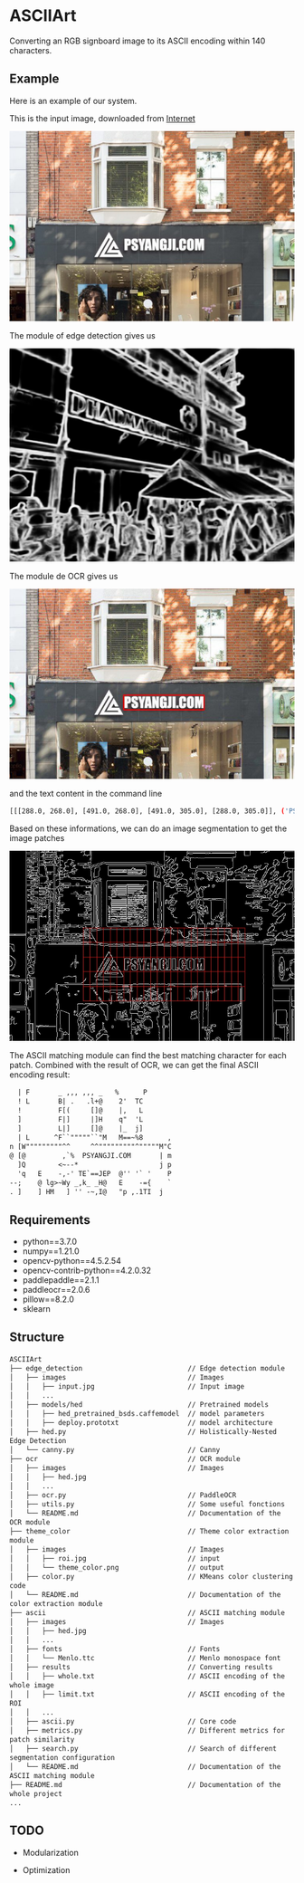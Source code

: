 # ASCIIArt
Converting an RGB signboard image to its ASCII encoding within 140 characters.

## Example

Here is an example of our system.

This is the input image, downloaded from [Internet](https://www.psyangji.com/15209.html)

![input](edge_detection/images/input.jpg)

The module of edge detection gives us

![hed](edge_detection/images/hed.jpg)

The module de OCR gives us

![ocr](ocr/images/result.jpg)

and the text content in the command line

```bash
[[[288.0, 268.0], [491.0, 268.0], [491.0, 305.0], [288.0, 305.0]], ('PSYANGJI.COM', 0.97459394)]
```

Based on these informations, we can do an image segmentation to get the image patches

![patch](ocr/images/canny_patch.jpg)

The ASCII matching module can find the best matching character for each patch. Combined with the result of OCR, we can get the final ASCII encoding result:

```
  | F       _ ,,, ,,, _   %      P      
  ! L       B| .   .l+@    2'  TC       
  !         F[(     []@    |,   L       
  ]         F|]     |]H    q"  'L       
  ]         L|]     []@    |_  j]       
  | L      ^F``"""""``"M   M==~%8      ,
n [W"""""""""^^     ^^"""""""""^"""""M"C
@ [@         ,`%  PSYANGJI.COM       | m
  ]Q        <~--*                    j p
  'q   E    -,-' TE`==JEP  @'' '` '    P
--;    @ lg>~Wy _,k_ _H@   E    -={    `
. ]    ] HM   ] '' -~,I@   "p ,.1TI  j  
```

## Requirements

* python==3.7.0
* numpy==1.21.0
* opencv-python==4.5.2.54
* opencv-contrib-python==4.2.0.32
* paddlepaddle==2.1.1
* paddleocr==2.0.6
* pillow==8.2.0
* sklearn

## Structure

```
ASCIIArt
├── edge_detection                          // Edge detection module
│   ├── images                              // Images
│   │   ├── input.jpg                       // Input image
│   │   ...
│   ├── models/hed                          // Pretrained models
│   │   ├── hed_pretrained_bsds.caffemodel  // model parameters
│   │   ├── deploy.prototxt                 // model architecture
│   ├── hed.py                              // Holistically-Nested Edge Detection
│   └── canny.py                            // Canny
├── ocr                                     // OCR module
│   ├── images                              // Images
│   │   ├── hed.jpg
│   │   ...
│   ├── ocr.py                              // PaddleOCR
│   ├── utils.py                            // Some useful fonctions
│   └── README.md                           // Documentation of the OCR module
├── theme_color                             // Theme color extraction module
│   ├── images                              // Images
│   │   ├── roi.jpg                         // input
│   │   └── theme_color.png                 // output
│   ├── color.py                            // KMeans color clustering code
│   └── README.md                           // Documentation of the color extraction module
├── ascii                                   // ASCII matching module
│   ├── images                              // Images
│   │   ├── hed.jpg
│   │   ...
│   ├── fonts                               // Fonts
│   │   └── Menlo.ttc                       // Menlo monospace font       
│   ├── results                             // Converting results
│   │   ├── whole.txt                       // ASCII encoding of the whole image
│   │   ├── limit.txt                       // ASCII encoding of the ROI
│   │   ...                  
│   ├── ascii.py                            // Core code
│   ├── metrics.py                          // Different metrics for patch similarity
│   ├── search.py                           // Search of different segmentation configuration
│   └── README.md                           // Documentation of the ASCII matching module
├── README.md                               // Documentation of the whole project
...
```

## TODO

* Modularization

* Optimization

